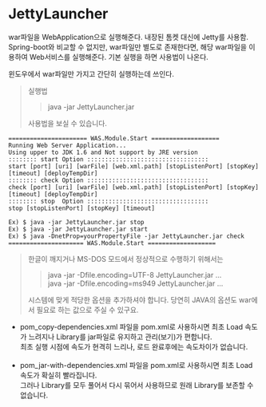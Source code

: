 # JettyLauncher
war파일을 WebApplication으로 실행해준다. 내장된 톰켓 대신에 Jetty를 사용함. Spring-boot와 비교할 수 없지만, war파일만 별도로 존재한다면, 해당 war파일을 이용하여 Web서비스를 실행해준다. 기본 실행을 하면 사용법이 나온다.

윈도우에서 war파일만 가지고 간단히 실행하는데 쓰인다.<br>


> 실행법<br>
> > java -jar JettyLauncher.jar<br>
> 
> 사용법을 보실 수 있습니다.
> 

```
====================== WAS.Module.Start ===================
Running Web Server Application...
Using upper to JDK 1.6 and Not support by JRE version
:::::::: start Option ::::::::::::::::::::::::::::::::::
start [port] [uri] [warFile] [web.xml.path] [stopListenPort] [stopKey] [timeout] [deployTempDir]
:::::::: check Option ::::::::::::::::::::::::::::::::::
check [port] [uri] [warFile] [web.xml.path] [stopListenPort] [stopKey] [timeout] [deployTempDir]
:::::::: stop  Option ::::::::::::::::::::::::::::::::::
stop [stopListenPort] [stopKey] [timeout]

Ex) $ java -jar JettyLauncher.jar stop
Ex) $ java -jar JettyLauncher.jar start
Ex) $ java -DnetProp=yourPropertyFile -jar JettyLauncher.jar check
===================== WAS.Module.Start ===================
```


> 한글이 깨지거나 MS-DOS 모드에서 정상적으로 수행하기 위해서는<br>
> > java -jar -Dfile.encoding=UTF-8 JettyLauncher.jar ...<br>
> > java -jar -Dfile.encoding=ms949 JettyLauncher.jar ...<br>
> 
> 시스템에 맞게 적당한 옵션을 추가하셔야 합니다.
> 당연히 JAVA의 옵션도 war에서 필요로 하는 값으로 주실 수 있구요.
>


* pom_copy-dependencies.xml 파일을 pom.xml로 사용하시면 최초 Load 속도가 느려지나 Library를 jar파일로 유지하고 관리(보기)가 편합니다.<br>최초 실행 시점에 속도가 현격히 느리나, 로드 완료후에는 속도차이가 없습니다.
<br><br>
* pom_jar-with-dependencies.xml 파일을 pom.xml로 사용하시면 최초 Load 속도가 확실히 빨라집니다.<br>그러나 Library를 모두 풀어서 다시 묶어서 사용하므로 원래 Library를 보존할 수 없습니다.



